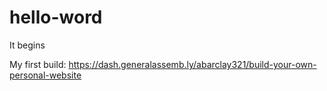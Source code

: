 # hello-word
It begins

My first build:
https://dash.generalassemb.ly/abarclay321/build-your-own-personal-website
